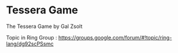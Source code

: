 Tessera Game
============

The Tessera Game by Gal Zsolt

Topic in Ring Group : https://groups.google.com/forum/#!topic/ring-lang/dg92scPSsmc

